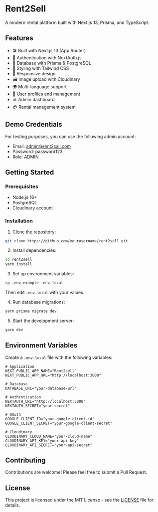 # Rent2Sell

A modern rental platform built with Next.js 13, Prisma, and TypeScript.

## Features

- 🛠️ Built with Next.js 13 (App Router)
- 🔐 Authentication with NextAuth.js
- 💾 Database with Prisma & PostgreSQL
- 🎨 Styling with Tailwind CSS
- 📱 Responsive design
- 🖼️ Image upload with Cloudinary
- 🌍 Multi-language support
- 👤 User profiles and management
- 📊 Admin dashboard
- 💳 Rental management system

## Demo Credentials

For testing purposes, you can use the following admin account:

- Email: admin@rent2sail.com
- Password: password123
- Role: ADMIN

## Getting Started

### Prerequisites

- Node.js 16+
- PostgreSQL
- Cloudinary account

### Installation

1. Clone the repository:
```bash
git clone https://github.com/yourusername/rent2sell.git
```

2. Install dependencies:
```bash
cd rent2sell
yarn install
```

3. Set up environment variables:
```bash
cp .env.example .env.local
```
Then edit `.env.local` with your values.

4. Run database migrations:
```bash
yarn prisma migrate dev
```

5. Start the development server:
```bash
yarn dev
```

## Environment Variables

Create a `.env.local` file with the following variables:

```env
# Application
NEXT_PUBLIC_APP_NAME="Rent2sell"
NEXT_PUBLIC_APP_URL="http://localhost:3000"

# Database
DATABASE_URL="your-database-url"

# Authentication
NEXTAUTH_URL="http://localhost:3000"
NEXTAUTH_SECRET="your-secret"

# OAuth
GOOGLE_CLIENT_ID="your-google-client-id"
GOOGLE_CLIENT_SECRET="your-google-client-secret"

# Cloudinary
CLOUDINARY_CLOUD_NAME="your-cloud-name"
CLOUDINARY_API_KEY="your-api-key"
CLOUDINARY_API_SECRET="your-api-secret"
```

## Contributing

Contributions are welcome! Please feel free to submit a Pull Request.

## License

This project is licensed under the MIT License - see the [LICENSE](LICENSE) file for details.